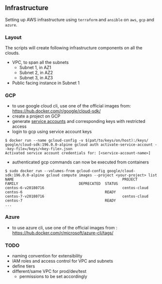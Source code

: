 ## Infrastructure

Setting up AWS infrastructure using `terraform` and `ansible` on `aws`, `gcp` and `azure`.

### Layout

The scripts will create following infrastructure components on all the clouds.

- VPC, to span all the subnets
    - Subnet 1, in AZ1
    - Subnet 2, in AZ2
    - Subnet 3, in AZ3
- Public facing instance in Subnet 1


### GCP

- to use google cloud cli, use one of the official images from: https://hub.docker.com/r/google/cloud-sdk/
- create a project on GCP
- generate [service accounts](https://cloud.google.com/compute/docs/access/service-accounts) and corresponding keys with restricted access
- login to gcp using service account keys

```
$ docker run --name gcloud-config -v $(pat/to/keys/on/host):/keys/ google/cloud-sdk:196.0.0-alpine gcloud auth activate-service-account --key-file=/keys/<key-file>.json
Activated service account credentials for: [<service-account-name>]
```

- authenticated gcp commands can now be executed from containers
```
$ sudo docker run --volumes-from gcloud-config google/cloud-sdk:196.0.0-alpine gcloud compute images --project <your-project> list
NAME                                                  PROJECT            FAMILY                            DEPRECATED  STATUS
centos-6-v20180716                                    centos-cloud       centos-6                                      READY
centos-7-v20180716                                    centos-cloud       centos-7                                      READY
...
```

### Azure

- to use azure cli, use one of the official images from : https://hub.docker.com/r/microsoft/azure-cli/tags/
### TODO

- naming convention for extensibility
- IAM roles and access control for VPC and subnets
- define tiers
- different/same VPC for prod/dev/test
    - permissions to be set accordingly
